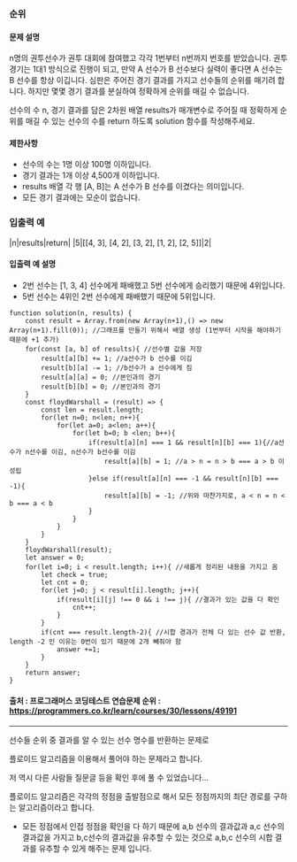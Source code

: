 ### 순위 

#### 문제 설명
n명의 권투선수가 권투 대회에 참여했고 각각 1번부터 n번까지 번호를 받았습니다. 권투 경기는 1대1 방식으로 진행이 되고, 만약 A 선수가 B 선수보다 실력이 좋다면 A 선수는 B 선수를 항상 이깁니다. 심판은 주어진 경기 결과를 가지고 선수들의 순위를 매기려 합니다. 하지만 몇몇 경기 결과를 분실하여 정확하게 순위를 매길 수 없습니다.

선수의 수 n, 경기 결과를 담은 2차원 배열 results가 매개변수로 주어질 때 정확하게 순위를 매길 수 있는 선수의 수를 return 하도록 solution 함수를 작성해주세요.

#### 제한사항
- 선수의 수는 1명 이상 100명 이하입니다.
- 경기 결과는 1개 이상 4,500개 이하입니다.
- results 배열 각 행 [A, B]는 A 선수가 B 선수를 이겼다는 의미입니다.
- 모든 경기 결과에는 모순이 없습니다.

### 입출력 예
|n|results|return|
|5|[[4, 3], [4, 2], [3, 2], [1, 2], [2, 5]]|2|

#### 입출력 예 설명
- 2번 선수는 [1, 3, 4] 선수에게 패배했고 5번 선수에게 승리했기 때문에 4위입니다.
- 5번 선수는 4위인 2번 선수에게 패배했기 때문에 5위입니다.
```
function solution(n, results) {
    const result = Array.from(new Array(n+1),() => new Array(n+1).fill(0)); //그래프를 만들기 위해서 배열 생성 (1번부터 시작을 해야하기 때문에 +1 추가)
    for(const [a, b] of results){ //선수별 값을 저장
        result[a][b] += 1; //a선수가 b 선수를 이김
        result[b][a] -= 1; //b선수가 a 선수에게 짐
        result[a][a] = 0; //본인과의 경기
        result[b][b] = 0; //본인과의 경기
    }
    const floydWarshall = (result) => {
        const len = result.length;
        for(let n=0; n<len; n++){
            for(let a=0; a<len; a++){
                for(let b=0; b <len; b++){
                    if(result[a][n] === 1 && result[n][b] === 1){//a선수가 n선수를 이김, n선수가 b선수를 이김
                        result[a][b] = 1; //a > n = n > b === a > b 이 성립
                    }else if(result[a][n] === -1 && result[n][b] === -1){
                        result[a][b] = -1; //위와 마찬가지로, a < n = n < b === a < b
                    }
                }
            }
        }
    }
    floydWarshall(result); 
    let answer = 0;
    for(let i=0; i < result.length; i++){ //새롭게 정리된 내용을 가지고 옴
        let check = true;
        let cnt = 0;
        for(let j=0; j < result[i].length; j++){
            if(result[i][j] !== 0 && i !== j){ //결과가 있는 값을 다 확인
                cnt++;
            }
        }
        if(cnt === result.length-2){ //시합 경과가 전체 다 있는 선수 값 반환, length -2 인 이유는 0번이 있기 때문에 2개 빼줘야 함
            answer +=1;
        }
    }
    return answer;
}
```
#### 출처 : 프로그래머스 코딩테스트 연습문제 순위 : https://programmers.co.kr/learn/courses/30/lessons/49191
-----------------------------------------------------------------------------------------------------
선수들 순위 중 결과를 알 수 있는 선수 명수를 반환하는 문제로

플로이드 알고리즘을 이용해서 풀어야 하는 문제라고 합니다.

저 역시 다른 사람들 질문글 등을 확인 후에 풀 수 있었습니다...

플로이드 알고리즘은 각각의 정점을 출발점으로 해서 모든 정점까지의 최단 경로를 구하는 알고리즘이라고 합니다.

* 모든 정점에서 인접 정점을 확인을 다 하기 때문에 a,b 선수의 결과값과 a,c 선수의 결과값을 가지고 b,c선수의 결과값을 유추할 수 있는 것으로 a,b,c 선수의 시합 결과를 유추할 수 있게 해주는 문제 입니다.
